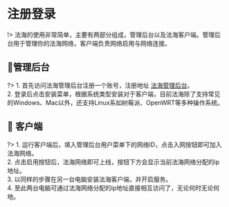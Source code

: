 # 注册登录

!> 法海的使用非常简单，主要有两部分组成，管理后台以及法海客户端。管理后台用于管理你的法海网络，客户端负责网络启用与网络连接。



##  :lemon:管理后台 <!-- {docsify-ignore} -->
?> 1.  首先访问法海管理后台注册一个账号，注册地址 [法海管理后台](https://fh.uusec.com/)。
<br/>2. 登录后点击安装菜单，根据系统类型安装对于客户端，目前法海除了支持常见的Windows、Mac以外，还支持Linux系如树莓派、OpenWRT等多种操作系统。



##  :melon: 客户端 <!-- {docsify-ignore} -->

?> 1.  运行客户端后，填入管理后台用户菜单下的网络ID，点击入网按钮即可加入法海网络。
<br/>2. 点击启用按钮后，法海网络即可上线，按钮下方会显示当前法海网络分配的ip地址。
<br/>3. 以同样的步骤在另一台电脑安装法海客户端，并开启服务。
<br/>4. 至此两台电脑可通过法海网络分配的ip地址直接相互访问了，无论何时无论何地。



